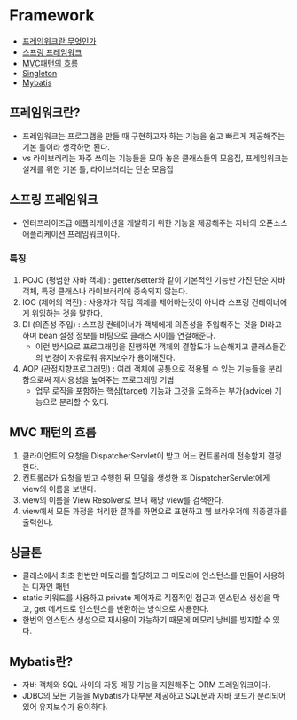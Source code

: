 # Framework

* [프레임워크란 무엇인가]("#fw-1")
* [스프링 프레임워크]("#fw-2")
* [MVC패턴의 흐름]("#fw-3")
* [Singleton]("#fw-4")
* [Mybatis]("#fw-5")


## 프레임워크란? <a id="fw-1"/>
- 프레임워크는 프로그램을 만들 때 구현하고자 하는 기능을 쉽고 빠르게 제공해주는 기본 틀이라 생각하면 된다.
- vs 라이브러리는 자주 쓰이는 기능들을 모아 놓은 클래스들의 모음집, 프레임워크는 설계를 위한 기본 틀, 라이브러리는 단순 모음집

## 스프링 프레임워크 <a id="fw-2"/>
- 엔터프라이즈급 애플리케이션을 개발하기 위한 기능을 제공해주는 자바의 오픈소스 애플리케이션 프레임워크이다.
### 특징
1. POJO (평범한 자바 객체) : getter/setter와 같이 기본적인 기능만 가진 단순 자바객체, 특정 클래스나 라이브러리에 종속되지 않는다.
2. IOC (제어의 역전) : 사용자가 직접 객체를 제어하는것이 아니라 스프링 컨테이너에게 위임하는 것을 말한다.
3. DI (의존성 주입) : 스프링 컨테이너가 객체에게 의존성을 주입해주는 것을 DI라고 하며 bean 설정 정보를 바탕으로 클래스 사이를 연결해준다.
   - 이런 방식으로 프로그래밍을 진행하면 객체의 결합도가 느슨해지고 클래스들간의 변경이 자유로워 유지보수가 용이해진다.
4. AOP (관점지향프로그래밍) : 여러 객체에 공통으로 적용될 수 있는 기능들을 분리함으로써 재사용성을 높여주는 프로그래밍 기법
   - 업무 로직을 포함하는 핵심(target) 기능과 그것을 도와주는 부가(advice) 기능으로 분리할 수 있다.

## MVC 패턴의 흐름 <a id="fw-3"/>
1. 클라이언트의 요청을 DispatcherServlet이 받고 어느 컨트롤러에 전송할지 결정한다.
2. 컨트롤러가 요청을 받고 수행한 뒤 모델을 생성한 후 DispatcherServlet에게 view의 이름을 보낸다.
3. view의 이름을 View Resolver로 보내 해당 view를 검색한다.
4. view에서 모든 과정을 처리한 결과를 화면으로 표현하고 웹 브라우저에 최종결과를 출력한다.

## 싱글톤 <a id="fw-4 "/>
- 클래스에서 최초 한번만 메모리를 할당하고 그 메모리에 인스턴스를 만들어 사용하는 디자인 패턴
- static 키워드를 사용하고 private 제어자로 직접적인 접근과 인스턴스 생성을 막고, get 메서드로 인스턴스를 반환하는 방식으로 사용한다.
- 한번의 인스턴스 생성으로 재사용이 가능하기 때문에 메모리 낭비를 방지할 수 있다.

## Mybatis란? <a id="fw-5"/>
- 자바 객체와 SQL 사이의 자동 매핑 기능을 지원해주는 ORM 프레임워크이다.
- JDBC의 모든 기능을 Mybatis가 대부분 제공하고 SQL문과 자바 코드가 분리되어있어 유지보수가 용이하다.
